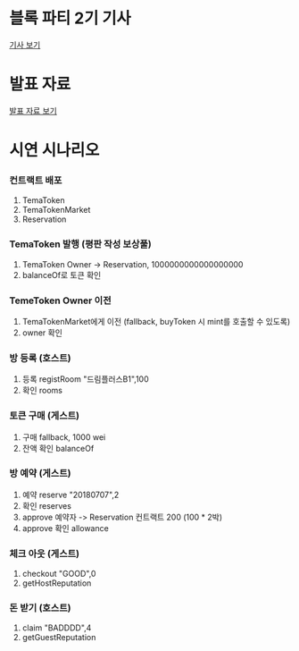 # 블록 파티 2기 기사
[기사 보기](http://m.newsworks.co.kr/news/articleView.html?idxno=199372#_enliple)

# 발표 자료
[발표 자료 보기](https://docs.google.com/presentation/d/13yYHA_mvW8gjZxun7_f_gAqL6VB6cQj9lCJAasN_PVY/edit?usp=sharing)

# 시연 시나리오

### 컨트랙트 배포
1. TemaToken
2. TemaTokenMarket
3. Reservation

### TemaToken 발행 (평판 작성 보상풀)
1. TemaToken Owner -> Reservation, 1000000000000000000
2. balanceOf로 토큰 확인

### TemeToken Owner 이전
1. TemaTokenMarket에게 이전 (fallback, buyToken 시 mint를 호출할 수 있도록)
2. owner 확인

### 방 등록 (호스트)
1. 등록 registRoom "드림플러스B1",100
2. 확인 rooms

### 토큰 구매 (게스트)
1. 구매 fallback, 1000 wei
2. 잔액 확인 balanceOf

### 방 예약 (게스트)
1. 예약 reserve "20180707",2
2. 확인 reserves
3. approve 예약자 -> Reservation 컨트랙트 200 (100 * 2박)
3. approve 확인 allowance

### 체크 아웃 (게스트)
1. checkout "GOOD",0
2. getHostReputation

### 돈 받기 (호스트)
1. claim "BADDDD",4
2. getGuestReputation
